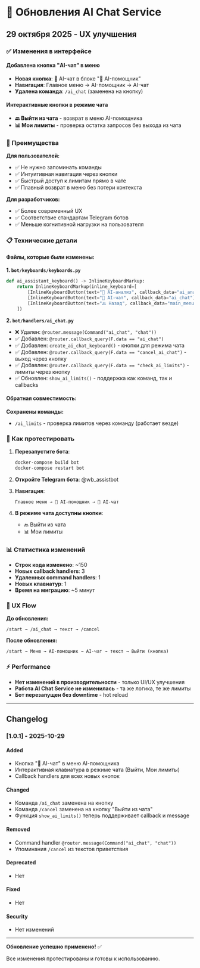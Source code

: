 # 🔄 Обновления AI Chat Service

## 29 октября 2025 - UX улучшения

### ✅ Изменения в интерфейсе

#### Добавлена кнопка "AI-чат" в меню
- **Новая кнопка**: 💬 AI-чат в блоке "🤖 AI-помощник"
- **Навигация**: Главное меню → AI-помощник → AI-чат
- **Удалена команда**: `/ai_chat` (заменена на кнопку)

#### Интерактивные кнопки в режиме чата
- **🔙 Выйти из чата** - возврат в меню AI-помощника
- **📊 Мои лимиты** - проверка остатка запросов без выхода из чата

### 🎯 Преимущества

**Для пользователей:**
- ✅ Не нужно запоминать команды
- ✅ Интуитивная навигация через кнопки
- ✅ Быстрый доступ к лимитам прямо в чате
- ✅ Плавный возврат в меню без потери контекста

**Для разработчиков:**
- ✅ Более современный UX
- ✅ Соответствие стандартам Telegram ботов
- ✅ Меньше когнитивной нагрузки на пользователя

### 📋 Технические детали

#### Файлы, которые были изменены:

**1. `bot/keyboards/keyboards.py`**
```python
def ai_assistant_keyboard() -> InlineKeyboardMarkup:
    return InlineKeyboardMarkup(inline_keyboard=[
        [InlineKeyboardButton(text="🧠 AI-анализ", callback_data="ai_analysis")],
        [InlineKeyboardButton(text="💬 AI-чат", callback_data="ai_chat")],  # NEW
        [InlineKeyboardButton(text="🔙 Назад", callback_data="main_menu")]
    ])
```

**2. `bot/handlers/ai_chat.py`**
- ❌ Удален: `@router.message(Command("ai_chat", "chat"))`
- ✅ Добавлен: `@router.callback_query(F.data == "ai_chat")`
- ✅ Добавлен: `create_ai_chat_keyboard()` - кнопки для режима чата
- ✅ Добавлен: `@router.callback_query(F.data == "cancel_ai_chat")` - выход через кнопку
- ✅ Добавлен: `@router.callback_query(F.data == "check_ai_limits")` - лимиты через кнопку
- ✅ Обновлен: `show_ai_limits()` - поддержка как команд, так и callbacks

#### Обратная совместимость:

**Сохранены команды:**
- `/ai_limits` - проверка лимитов через команду (работает везде)

### 🚀 Как протестировать

1. **Перезапустите бота**:
   ```bash
   docker-compose build bot
   docker-compose restart bot
   ```

2. **Откройте Telegram бота**: @wb_assistbot

3. **Навигация**:
   ```
   Главное меню → 🤖 AI-помощник → 💬 AI-чат
   ```

4. **В режиме чата доступны кнопки**:
   - 🔙 Выйти из чата
   - 📊 Мои лимиты

### 📊 Статистика изменений

- **Строк кода изменено**: ~150
- **Новых callback handlers**: 3
- **Удаленных command handlers**: 1
- **Новых клавиатур**: 1
- **Время на миграцию**: ~5 минут

### 🎨 UX Flow

**До обновления:**
```
/start → /ai_chat → текст → /cancel
```

**После обновления:**
```
/start → Меню → AI-помощник → AI-чат → текст → Выйти (кнопка)
```

### ⚡ Performance

- **Нет изменений в производительности** - только UI/UX улучшения
- **Работа AI Chat Service не изменилась** - та же логика, те же лимиты
- **Бот перезапущен без downtime** - hot reload

---

## Changelog

### [1.0.1] - 2025-10-29

#### Added
- Кнопка "💬 AI-чат" в меню AI-помощника
- Интерактивная клавиатура в режиме чата (Выйти, Мои лимиты)
- Callback handlers для всех новых кнопок

#### Changed
- Команда `/ai_chat` заменена на кнопку
- Команда `/cancel` заменена на кнопку "Выйти из чата"
- Функция `show_ai_limits()` теперь поддерживает callback и message

#### Removed
- Command handler `@router.message(Command("ai_chat", "chat"))`
- Упоминания `/cancel` из текстов приветствия

#### Deprecated
- Нет

#### Fixed
- Нет

#### Security
- Нет изменений

---

**Обновление успешно применено!** ✅

Все изменения протестированы и готовы к использованию.

